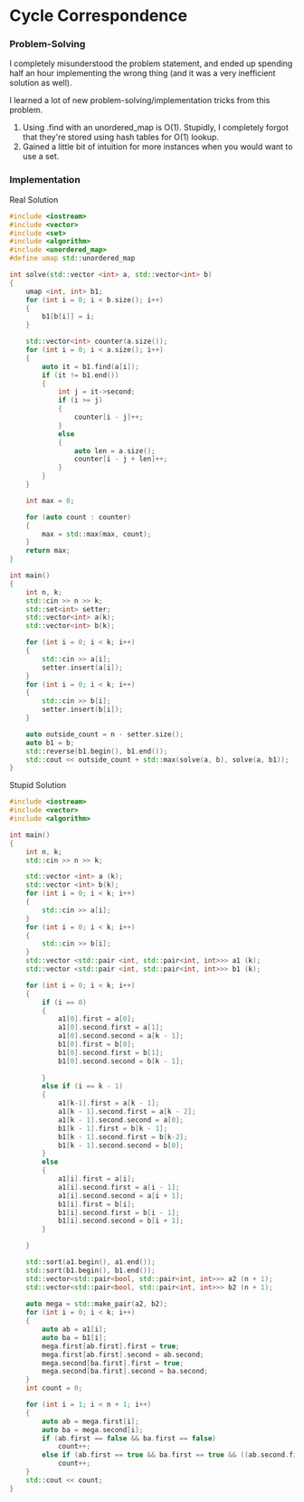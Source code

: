 # Cycle Correspondence

### Problem-Solving

I completely misunderstood the problem statement, and ended up spending half an hour implementing the wrong thing (and it was a very inefficient solution as well).&#x20;

I learned a lot of new problem-solving/implementation tricks from this problem.

1. Using .find with an unordered\_map is O(1). Stupidly, I completely forgot that they're stored using hash tables for O(1) lookup.
2. Gained a little bit of intuition for more instances when you would want to use a set.&#x20;

### Implementation

Real Solution

```cpp
#include <iostream>
#include <vector>
#include <set>
#include <algorithm>
#include <unordered_map>
#define umap std::unordered_map

int solve(std::vector <int> a, std::vector<int> b)
{
	umap <int, int> b1;
	for (int i = 0; i < b.size(); i++)
	{
		b1[b[i]] = i;
	}

	std::vector<int> counter(a.size());
	for (int i = 0; i < a.size(); i++)
	{
		auto it = b1.find(a[i]);
		if (it != b1.end())
		{
			int j = it->second;
			if (i >= j)
			{
				counter[i - j]++;
			}
			else
			{
				auto len = a.size();
				counter[i - j + len]++;
			}
		}
	}

	int max = 0;

	for (auto count : counter)
	{
		max = std::max(max, count);
	}
	return max;
}

int main()
{
	int n, k;
	std::cin >> n >> k;
	std::set<int> setter;
	std::vector<int> a(k);
	std::vector<int> b(k);

	for (int i = 0; i < k; i++)
	{
		std::cin >> a[i];
		setter.insert(a[i]);
	}
	for (int i = 0; i < k; i++)
	{
		std::cin >> b[i];
		setter.insert(b[i]);
	}

	auto outside_count = n - setter.size();
	auto b1 = b;
	std::reverse(b1.begin(), b1.end());
	std::cout << outside_count + std::max(solve(a, b), solve(a, b1));
}

```

Stupid Solution

```cpp
#include <iostream>
#include <vector>
#include <algorithm>

int main()
{
	int n, k;
	std::cin >> n >> k;

	std::vector <int> a (k);
	std::vector <int> b(k);
	for (int i = 0; i < k; i++)
	{
		std::cin >> a[i];
	}
	for (int i = 0; i < k; i++)
	{
		std::cin >> b[i];
	}
	std::vector <std::pair <int, std::pair<int, int>>> a1 (k);
	std::vector <std::pair <int, std::pair<int, int>>> b1 (k);

	for (int i = 0; i < k; i++)
	{
		if (i == 0)
		{
			a1[0].first = a[0];
			a1[0].second.first = a[1];
			a1[0].second.second = a[k - 1];
			b1[0].first = b[0];
			b1[0].second.first = b[1];
			b1[0].second.second = b[k - 1];
		
		}
		else if (i == k - 1)
		{
			a1[k-1].first = a[k - 1];
			a1[k - 1].second.first = a[k - 2];
			a1[k - 1].second.second = a[0];
			b1[k - 1].first = b[k - 1];
			b1[k - 1].second.first = b[k-2];
			b1[k - 1].second.second = b[0];
		}
		else
		{
			a1[i].first = a[i];
			a1[i].second.first = a[i - 1];
			a1[i].second.second = a[i + 1];
			b1[i].first = b[i];
			b1[i].second.first = b[i - 1];
			b1[i].second.second = b[i + 1];
		}

	}

	std::sort(a1.begin(), a1.end());
	std::sort(b1.begin(), b1.end());
	std::vector<std::pair<bool, std::pair<int, int>>> a2 (n + 1);
	std::vector<std::pair<bool, std::pair<int, int>>> b2 (n + 1);
	
	auto mega = std::make_pair(a2, b2);
	for (int i = 0; i < k; i++)
	{
		auto ab = a1[i];
		auto ba = b1[i];
		mega.first[ab.first].first = true;
		mega.first[ab.first].second = ab.second;
		mega.second[ba.first].first = true;
		mega.second[ba.first].second = ba.second;
	}
	int count = 0;

	for (int i = 1; i < n + 1; i++)
	{
		auto ab = mega.first[i];
		auto ba = mega.second[i];
		if (ab.first == false && ba.first == false)
			count++;
		else if (ab.first == true && ba.first == true && ((ab.second.first == ba.second.first && ab.second.second == ba.second.second) || (ab.second.first == ba.second.second && ab.second.second == ba.second.first)))
			count++;
	}
	std::cout << count;
}


```

